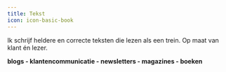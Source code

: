 ```yaml
---
title: Tekst
icon: icon-basic-book
---
```


Ik schrijf heldere en correcte teksten die lezen als een trein. Op maat van klant én lezer.

**blogs - klantencommunicatie - newsletters - magazines - boeken**